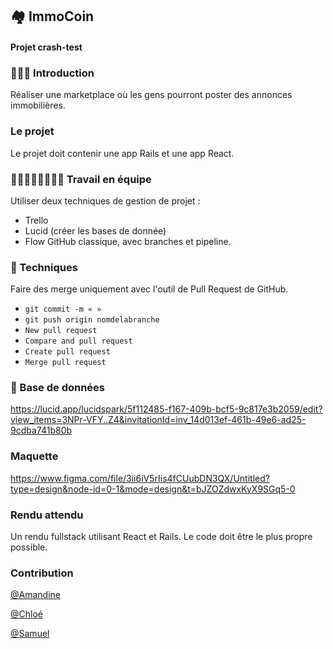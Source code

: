 ## 🏘️ ImmoCoin
#### Projet crash-test

### 👩🏽‍💻 Introduction
Réaliser une marketplace où les gens pourront poster des annonces immobilières. 

### Le projet
Le projet doit contenir une app Rails et une app React.

### 👩🏽‍🤝‍👨🏼🧍🏻‍♀️ Travail en équipe
Utiliser deux techniques de gestion de projet :
- Trello
- Lucid (créer les bases de donnée)
- Flow GitHub classique, avec branches et pipeline.

### 🔧 Techniques
Faire des merge uniquement avec l'outil de Pull Request de GitHub.
- `git commit -m « »`
- `git push origin nomdelabranche`
- `New pull request`
- `Compare and pull request`
- `Create pull request`
- `Merge pull request`

### 🔮 Base de données
https://lucid.app/lucidspark/5f112485-f167-409b-bcf5-9c817e3b2059/edit?view_items=3NPr-VFY..Z4&invitationId=inv_14d013ef-461b-49e6-ad25-9cdba741b80b

### Maquette
https://www.figma.com/file/3ii6iV5rIis4fCUubDN3QX/Untitled?type=design&node-id=0-1&mode=design&t=bJZOZdwxKyX9SGq5-0

### Rendu attendu
Un rendu fullstack utilisant React et Rails. Le code doit être le plus propre possible.

### Contribution

[@Amandine](https://github.com/AmandineFernandes)

[@Chloé](https://github.com/ChloeLevieil)

[@Samuel](https://github.com/Samuel-Quenouille)




